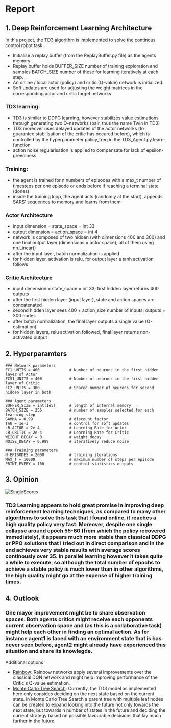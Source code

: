 # Report

## 1. Deep Reinforcement Learning Architecture
In this project, the TD3 algorithm is implemented to solve the continous control robot task.
- Initialise a replay buffer (from the ReplayBuffer.py file) as the agents memory
- Replay buffer holds BUFFER_SIZE number of training exploration and samples BATCH_SIZE number of these for learning iteratively at each step.
- An online / local actor (policy) and critic (Q-value) network is initialized. 
- Soft updates are used for adjusting the weight matrices in the corresponding actor and critic target networks
### TD3 learning:
  - TD3 is similar to DDPG learning, however stabilizes value estimations through generating two Q-networks (pair, thus the name Twin in TD3)
  - TD3 moreover uses delayed updates of the actor networks (to guarantee stabilisation of the critic has occured before), which is controlled by the hyperparameter policy_freq in the TD3_Agent.py learn-function
  - action noise regularisation is applied to compensate for lack of epsilon-greediness
### Training:
 - the agent is trained for n numbers of episodes with a max_t number of timesteps per one episode or ends before if reaching a terminal state (dones)
 - inside the training loop, the agent acts (randomly at the start), appends SARS' sequences to memory and learns from them
 
 ### Actor Architecture
 - input dimension = state_space = int 33
 - output dimension = action_space = int 4
 - network is composed of two hidden (with dimensions 400 and 300) and one final output layer (dimensions = actor space), all of them using nn.Linear()
 - after the input layer, batch normalization is applied
 - for hidden layer, activation is relu, for output layer a tanh activation follows
 
### Critic Architecture
 - input dimension = state_space = int 33; first hidden layer returns 400 outputs
 - after the first hidden layer (input layer), state and action spaces are concatenated
 - second hidden layer sees 400 + action_size number of inputs; outputs = 300 nodes
 - after batch normalization, the final layer outputs a single value (Q-estimation)
 - for hidden layers, relu activation followed, final layer returns non-activated output
 
## 2. Hyperparamters
```
### Network parameters
FC1_UNITS = 400             # Number of neurons in the first hidden layer of Actor
FCS1_UNITS = 400            # Number of neurons in the first hidden layer of Critic
FC2_UNITS = 300             # Shared number of neurons for second hidden layer in both

### Agent parameters
BUFFER_SIZE = int(1e5)      # length of internal memory
BATCH_SIZE = 256            # number of samples selected for each learning step
GAMMA = 0.99                # discount factor
TAU = 1e-3                  # control for soft updates
LR_ACTOR = 2e-4             # Learning Rate for Actor
LR_CRITIC = 2e-4            # Learning Rate for Critic
WEIGHT_DECAY = 0            # weight_decay
NOISE_DECAY = 0.999         # iteratively reduce noise 

### Training parameters
N_EPISODES = 2000           # training iterations
MAX_T = 10000               # maximum number of steps per episode
PRINT_EVERY = 100           # control statistics outputs
```

## 3. Opinion
![SingleScores](./Single_Agent_Score.png)

### TD3 Learning appears to hold great promise in improving deep reinforcement learning techniques, as compared to many other algorithms to solve this task that I found online, it reaches a high quality policy very fast. Moreover, despite one single collapse around epoch 55-60 (from which the policy recovered immediately), it appears much more stable than classical DDPG or PPO solutions that I tried out in direct comparison and in the end achieves very stable results with average scores continously over 35. In parallel learning however it takes quite a while to execute, so although the total number of epochs to achieve a stable policy is much lower than in other algorithms, the high quality might go at the expense of higher training times.

## 4. Outlook
### One mayor improvement might be to share observation spaces. Both agents critics might receive each opponents current observation space and (as this is a collaborative task) might help each other in finding an optimal action. As for instance agent1 is faced with an environment state that is has never seen before, agent2 might already have experienced this situation and share its knowlegde.

Additional options
- [Rainbow](https://arxiv.org/pdf/1710.02298.pdf): Rainbow networks apply several improvements over the classical DQN network and might help improving performance of the Critic's Q-value estimation.
- [Monte Carlo Tree Search](https://science.sciencemag.org/content/362/6419/1140/tab-pdf): Currently, the TD3 model as implemented here only consides deciding on the next state based on the current state. In Monte Carlo Tree Search a parent tree with multiple leaf nodes can be created to expand looking into the future not only towards the next state, but towards n number of states in the future and deciding the current strategy based on possible favourable decisions that lay much further in the future.
